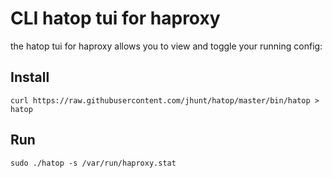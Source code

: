 # CLI hatop tui for haproxy

the hatop tui for haproxy allows you to view and toggle your running config:

## Install 
`curl https://raw.githubusercontent.com/jhunt/hatop/master/bin/hatop > hatop`

## Run
`sudo ./hatop -s /var/run/haproxy.stat`
